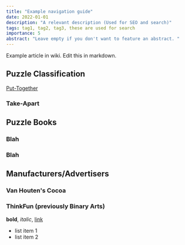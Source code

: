 ```yaml
---
title: "Example navigation guide"
date: 2022-01-01
description: "A relevant description (Used for SEO and search)"
tags: tag1, tag2, tag3, these are used for search
importance: 5
abstract: "Leave empty if you don't want to feature an abstract. "
---
```


Example article in wiki. Edit this in markdown.

## Puzzle Classification
[Put-Together](/somewhere)
### Take-Apart

## Puzzle Books
### Blah
### Blah

## Manufacturers/Advertisers
### Van Houten's Cocoa
### ThinkFun (previously Binary Arts)

**bold**, *italic*, [link](/somewhere)

- list item 1
- list item 2
